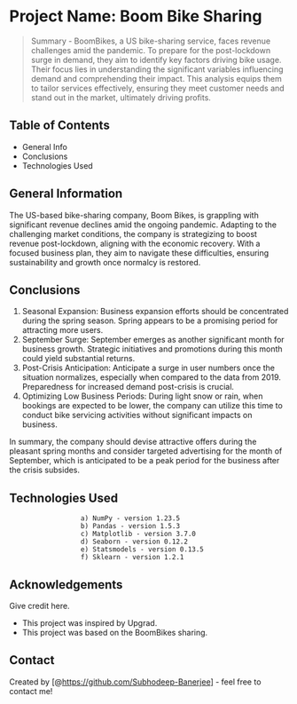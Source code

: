 # Project Name: Boom Bike Sharing 

> Summary - BoomBikes, a US bike-sharing service, faces revenue challenges amid the pandemic. To prepare for the post-lockdown surge in demand, they aim to identify key factors driving bike usage. Their focus lies in understanding the significant variables influencing demand and comprehending their impact. This analysis equips them to tailor services effectively, ensuring they meet customer needs and stand out in the market, ultimately driving profits.

## Table of Contents
* General Info 
* Conclusions  
* Technologies Used


## General Information

The US-based bike-sharing company, Boom Bikes, is grappling with significant revenue declines amid the ongoing pandemic. Adapting to the challenging market conditions, the company is strategizing to boost revenue post-lockdown, aligning with the economic recovery. With a focused business plan, they aim to navigate these difficulties, ensuring sustainability and growth once normalcy is restored.

## Conclusions

1) Seasonal Expansion: Business expansion efforts should be concentrated during the spring season. Spring appears to be a promising period for        attracting more users.
2) September Surge: September emerges as another significant month for business growth. Strategic initiatives and promotions during this month could yield substantial returns.
3) Post-Crisis Anticipation: Anticipate a surge in user numbers once the situation normalizes, especially when compared to the data from 2019. Preparedness for increased demand post-crisis is crucial.
4) Optimizing Low Business Periods: During light snow or rain, when bookings are expected to be lower, the company can utilize this time to conduct bike servicing activities without significant impacts on business.

In summary, the company should devise attractive offers during the pleasant spring months and consider targeted advertising for the month of September, which is anticipated to be a peak period for the business after the crisis subsides.

## Technologies Used
                      a) NumPy - version 1.23.5
                      b) Pandas - version 1.5.3
                      c) Matplotlib - version 3.7.0
                      d) Seaborn - version 0.12.2
                      e) Statsmodels - version 0.13.5
                      f) Sklearn - version 1.2.1
## Acknowledgements
Give credit here.
- This project was inspired by Upgrad.
- This project was based on the BoomBikes sharing.


## Contact
Created by [@https://github.com/Subhodeep-Banerjee] - feel free to contact me!
